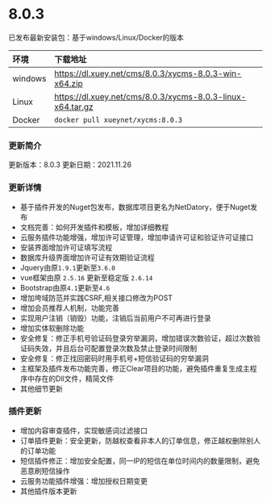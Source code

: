 # 8.0.3

已发布最新安装包：基于windows/Linux/Docker的版本

|环境|下载地址|
|:----|:----|
| windows | https://dl.xuey.net/cms/8.0.3/xycms-8.0.3-win-x64.zip |
| Linux | https://dl.xuey.net/cms/8.0.3/xycms-8.0.3-linux-x64.tar.gz |
| Docker | `docker pull xueynet/xycms:8.0.3` |

### 更新简介

更新版本：8.0.3  更新日期：2021.11.26

### 更新详情

* 基于插件开发的Nuget包发布，数据库项目更名为NetDatory，便于Nuget发布
* 文档完善：如何开发插件和模板，增加详细教程
* 云服务插件功能增强，增加许可证管理，增加申请许可证和验证许可证接口
* 安装界面增加许可证填写流程
* 数据库升级界面增加许可证有效期验证流程
* Jquery由原`1.9.1`更新至`3.6.0`
* vue框架由原 `2.5.16` 更新至稳定版 `2.6.14`
* Bootstrap由原`4.1`更新至`4.6`
* 增加垮域防范并实践CSRF,相关接口修改为POST
* 增加会员推荐人机制，功能完善
* 实现用户注销（销毁）功能，注销后当前用户不可再进行登录
* 增加实体软删除功能
* 安全修复：修正手机号验证码登录穷举漏洞，增加错误次数验证，超过次数验证码失效，并且后台可配置登录次数及禁止登录时间限制
* 安全修复：修正找回密码时用手机号+短信验证码的穷举漏洞
* 主框架及插件发布功能完善，修正Clear项目的功能，避免插件重复生成主程序中存在的Dll文件，精简文件
* 其他细节更新

### 插件更新

* 增加内容审查插件，实现敏感词过滤接口
* 订单插件更新：安全更新，防越权查看非本人的订单信息，修正越权删除别人的订单功能
* 短信插件修正：增加安全配置，同一IP的短信在单位时间内的数量限制，避免恶意刷短信操作
* 云服务功能插件增强：增加授权日期变更
* 其他插件版本更新